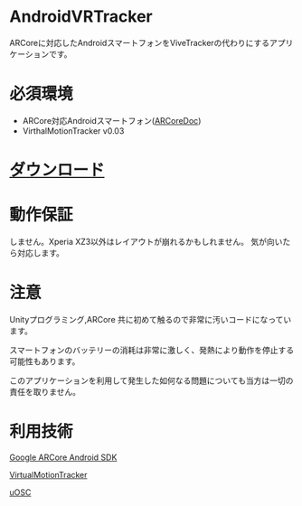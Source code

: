 # AndroidVRTracker

ARCoreに対応したAndroidスマートフォンをViveTrackerの代わりにするアプリケーションです。

# 必須環境

- ARCore対応Androidスマートフォン([ARCoreDoc](https://developers.google.com/ar/discover/supported-devices))
- VirthalMotionTracker v0.03

# [ダウンロード](https://github.com/ChameleonO2/AndroidVRTracker/releases)

# 動作保証

しません。Xperia XZ3以外はレイアウトが崩れるかもしれません。
気が向いたら対応します。


# 注意

Unityプログラミング,ARCore 共に初めて触るので非常に汚いコードになっています。

スマートフォンのバッテリーの消耗は非常に激しく、発熱により動作を停止する可能性もあります。

このアプリケーションを利用して発生した如何なる問題についても当方は一切の責任を取りません。



# 利用技術

[Google ARCore Android SDK](https://github.com/google-ar/arcore-android-sdk)

[VirtualMotionTracker](https://github.com/gpsnmeajp/VirtualMotionTracker)

[uOSC](https://github.com/hecomi/uOSC)

